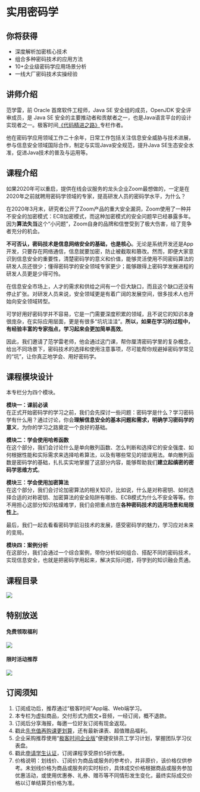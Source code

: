 # 实用密码学

## 你将获得

*   深度解析加密核心技术
*   组合多种密码技术的应用方法
*   10+企业级密码学应用场景分析
*   一线大厂密码技术实操经验

  

## 讲师介绍

范学雷，前 Oracle 首席软件工程师，Java SE 安全组的成员，OpenJDK 安全评审成员，是 Java SE 安全的主要推动者和贡献者之一，也是Java语言平台的设计实现者之一。极客时间[《代码精进之路》](https://time.geekbang.org/column/intro/100019601)专栏作者。

他在密码学应用领域工作二十余年，日常工作包括关注信息安全威胁与技术进展，参与信息安全领域国际合作，制定与实现Java安全规范，提升Java SE生态安全水准，促进Java技术的普及与运用等。

  

## 课程介绍

如果2020年可以重启，提供在线会议服务的龙头企业Zoom最想做的，一定是在2020年之前就聘用密码学领域的专家，提高研发人员的密码学水平，为什么？

在2020年3月末，研究者公开了Zoom产品的重大安全漏洞，Zoom使用了一种并不安全的加密模式：ECB加密模式，而这种加密模式的安全问题早已经暴露多年。因为**算法失当**这个“小问题”，Zoom自身的品牌和信誉受到了极大伤害，给了竞争者充分的机会。

**不可否认，密码技术是信息网络安全的基础，也是核心**。无论是系统开发还是App开发，只要存在网络通信，信息就要加密，防止被截取和篡改。然而，即便大家意识到信息安全的重要性，清楚密码学的意义和价值，能够灵活使用不同密码算法的研发人员还很少；懂得密码学的安全领域专家更少；能够跟得上密码学发展进程的研发人员更是少得可怜。

在信息安全市场上，人才的需求和供给之间有一个巨大缺口，而且这个缺口还没有停止扩张。对研发人员来说，安全领域更是有着广阔的发展空间，很多技术人也开始向安全领域转型。

可学好用好密码学并不容易，它是一门需要深度积累的领域，且不说它的知识本身很庞杂，在实际应用层面，更是有很多“坑坑洼洼”。**所以，如果在学习的过程中，有经验丰富的专家指点，学习起来会更加简单高效**。

因此，我们邀请了范学雷老师，他会通过这门课，帮你厘清密码学里的复杂概念，给出不同场景下，密码技术的选择和使用注意事项，尽可能帮你规避掉密码学常见的“坑”，让你真正地学会、用好密码学。

## 课程模块设计

本专栏分为四个模块。

**模块一：课前必读**  
在正式开始密码学的学习之前，我们会先探讨一些问题：密码学是什么？学习密码学有什么用？通过讨论，你会**理解信息安全的基本问题和需求，明确学习密码学的意义**，为你的学习之路奠定一个良好的基础。

**模块二：学会使用哈希函数**  
在这个部分，我们会讨论什么是单向散列函数、怎么判断和选择它的安全强度、如何根据性能和实际需求来选择哈希算法，以及有哪些常见的错误用法。单向散列函数是密码学的基础，扎扎实实地掌握了这部分内容，能够帮助我们**建立起缜密的密码学思维方式**。

**模块三：学会使用加密算法**  
在这个部分，我们会讨论加密算法的相关知识，比如说，什么是对称密钥、如何选择合适的对称密钥、加密算法的安全陷阱有哪些、ECB模式为什么不安全等等。你不用担心这部分知识枯燥难学，我们会把重点放在**各种密码技术的适用场景和局限性上**。

最后，我们一起去看看密码学前沿技术的发展，感受密码学的魅力，学习应对未来的变局。

**模块四：案例分析**  
在这部分，我们会通过一个综合案例，带你分析如何组合、搭配不同的密码技术，实现信息安全，也就是把密码学用起来，解决实际问题，将学到的知识融会贯通。

  

## 课程目录

![](https://static001.geekbang.org/resource/image/3f/83/3fcb84cde8ed8d500146ce298be3c283.png)

  

## 特别放送

#### 免费领取福利

[![](https://static001.geekbang.org/resource/image/b0/9b/b01d6e3d17b9708b70b81ce043e4e69b.jpg?wh=1035x360)](https://u.geekbang.org/subject/intro/1000861?utm_source=zhuanlanxiangqingye&utm_medium=app&utm_term=appzhuanlanxiangqingye&gk_cus_user_wechat=university)  
  

#### 限时活动推荐

[![](https://static001.geekbang.org/resource/image/67/a0/6720f5d50b4b38abbf867facdef728a0.png?wh=1035x360)](https://shop18793264.m.youzan.com/wscgoods/detail/2fmoej9krasag5p?dc_ps=2913145716543073286.200001)

  

## 订阅须知

1.  订阅成功后，推荐通过“极客时间”App端、Web端学习。
2.  本专栏为虚拟商品，交付形式为图文+音频，一经订阅，概不退款。
3.  订阅后分享海报，每邀一位好友订阅有现金返现。
4.  戳此[先充值再购课更划算](https://shop18793264.m.youzan.com/wscgoods/detail/2fmoej9krasag5p?scan=1&activity=none&from=kdt&qr=directgoods_1541158976&shopAutoEnter=1)，还有最新课表、超值赠品福利。
5.  企业采购推荐使用“[极客时间企业版](https://b.geekbang.org/?utm_source=geektime&utm_medium=columnintro&utm_campaign=newregister&gk_source=2021020901_gkcolumnintro_newregister)”便捷安排员工学习计划，掌握团队学习仪表盘。
6.  戳此[申请学生认证](https://promo.geekbang.org/activity/student-certificate?utm_source=geektime&utm_medium=caidanlan1)，订阅课程享受原价5折优惠。
7.  价格说明：划线价、订阅价为商品或服务的参考价，并非原价，该价格仅供参考。未划线价格为商品或服务的实时标价，具体成交价格根据商品或服务参加优惠活动，或使用优惠券、礼券、赠币等不同情形发生变化，最终实际成交价格以订单结算页价格为准。
